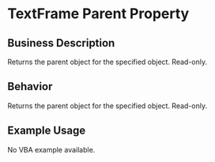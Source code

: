 # TextFrame Parent Property

## Business Description
Returns the parent object for the specified object. Read-only.

## Behavior
Returns the parent object for the specified object. Read-only.

## Example Usage
No VBA example available.